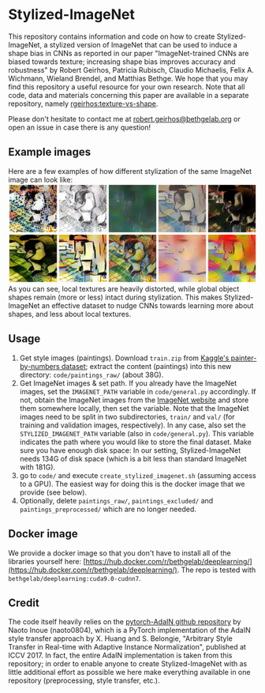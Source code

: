 # Stylized-ImageNet

This repository contains information and code on how to create Stylized-ImageNet, a stylized version of ImageNet that can be used to induce a shape bias in CNNs as reported in our paper "ImageNet-trained CNNs are biased towards texture; increasing shape bias improves accuracy and robustness" by Robert Geirhos, Patricia Rubisch, Claudio Michaelis, Felix A. Wichmann, Wieland Brendel, and Matthias Bethge. We hope that you may find this repository a useful resource for your own research. Note that all code, data and materials concerning this paper are available in a separate repository, namely [rgeirhos:texture-vs-shape](https://github.com/rgeirhos/texture-vs-shape).

Please don't hesitate to contact me at robert.geirhos@bethgelab.org or open an issue in case there is any question!

## Example images
Here are a few examples of how different stylization of the same ImageNet image can look like:
![](./example_imgs/example_stylization_imgs.png) 
As you can see, local textures are heavily distorted, while global object shapes remain (more or less) intact during stylization. This makes Stylized-ImageNet an effective dataset to nudge CNNs towards learning more about shapes, and less about local textures.

## Usage
1. Get style images (paintings). Download ``train.zip`` from [Kaggle's painter-by-numbers dataset](https://www.kaggle.com/c/painter-by-numbers/data); extract the content (paintings) into this new directory: ``code/paintings_raw/`` (about 38G).
2. Get ImageNet images & set path. If you already have the ImageNet images, set the ``IMAGENET_PATH`` variable in ``code/general.py`` accordingly. If not, obtain the ImageNet images from the [ImageNet website](http://image-net.org/download-images) and store them somewhere locally, then set the variable. Note that the ImageNet images need to be split in two subdirectories, ``train/`` and ``val/`` (for training and validation images, respectively). In any case, also set the ``STYLIZED_IMAGENET_PATH`` variable (also in ``code/general.py``). This variable indicates the path where you would like to store the final dataset. Make sure you have enough disk space: In our setting, Stylized-ImageNet needs 134G of disk space (which is a bit less than standard ImageNet with 181G).
3. go to ``code/`` and execute ``create_stylized_imagenet.sh`` (assuming access to a GPU). The easiest way for doing this is the docker image that we provide (see below).
4. Optionally, delete ``paintings_raw/``, ``paintings_excluded/`` and ``paintings_preprocessed/`` which are no longer needed.

## Docker image
We provide a docker image so that you don't have to install all of the libraries yourself here: [https://hub.docker.com/r/bethgelab/deeplearning/](https://hub.docker.com/r/bethgelab/deeplearning/). The repo is tested with ``bethgelab/deeplearning:cuda9.0-cudnn7``.

## Credit
The code itself heavily relies on the [pytorch-AdaIN github repository](https://github.com/naoto0804/pytorch-AdaIN) by Naoto Inoue (naoto0804), which is a PyTorch implementation of the AdaIN style transfer approach by X. Huang and S. Belongie, "Arbitrary Style Transfer in Real-time with Adaptive Instance Normalization", published at ICCV 2017. In fact, the entire AdaIN implementation is taken from this repository; in order to enable anyone to create Stylized-ImageNet with as little additional effort as possible we here make everything available in one repository (preprocessing, style transfer, etc.).
